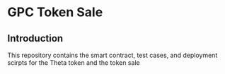 # GPC Token Sale

## Introduction

This repository contains the smart contract, test cases, and deployment scirpts for the Theta token and the token sale

